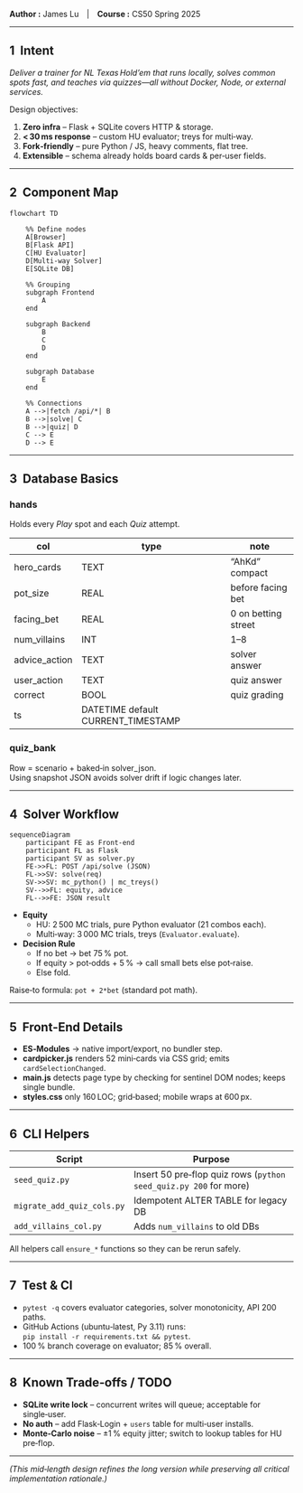 **Author :** James Lu | **Course :** CS50 Spring 2025  

---

## 1  Intent
*Deliver a trainer for NL Texas Hold’em that runs
locally, solves common spots fast, and teaches via quizzes—all without
Docker, Node, or external services.*

Design objectives:

1. **Zero infra** – Flask + SQLite covers HTTP & storage.
2. **< 30 ms response** – custom HU evaluator; treys for multi‑way.
3. **Fork‑friendly** – pure Python / JS, heavy comments, flat tree.
4. **Extensible** – schema already holds board cards & per‑user fields.

---

## 2  Component Map

```mermaid
flowchart TD

    %% Define nodes
    A[Browser]
    B[Flask API]
    C[HU Evaluator]
    D[Multi-way Solver]
    E[SQLite DB]

    %% Grouping
    subgraph Frontend
        A
    end

    subgraph Backend
        B
        C
        D
    end

    subgraph Database
        E
    end

    %% Connections
    A -->|fetch /api/*| B
    B -->|solve| C
    B -->|quiz| D
    C --> E
    D --> E
```




---

## 3  Database Basics

### hands
Holds every *Play* spot and each *Quiz* attempt.

| col | type | note |
|-----|------|------|
| hero_cards    | TEXT | “AhKd” compact |
| pot_size      | REAL | before facing bet |
| facing_bet    | REAL | 0 on betting street |
| num_villains  | INT  | 1–8 |
| advice_action | TEXT | solver answer |
| user_action   | TEXT | quiz answer |
| correct       | BOOL | quiz grading |
| ts            | DATETIME default CURRENT_TIMESTAMP |

### quiz_bank
Row = scenario + baked‑in solver_json.  
Using snapshot JSON avoids solver drift if logic changes later.

---

## 4  Solver Workflow

```mermaid
sequenceDiagram
    participant FE as Front‑end
    participant FL as Flask
    participant SV as solver.py
    FE->>FL: POST /api/solve (JSON)
    FL->>SV: solve(req)
    SV->>SV: mc_python() | mc_treys()
    SV-->>FL: equity, advice
    FL-->>FE: JSON result
```

* **Equity**  
  * HU: 2 500 MC trials, pure Python evaluator (21 combos each).
  * Multi‑way: 3 000 MC trials, treys (`Evaluator.evaluate`).
* **Decision Rule**  
  * If no bet → bet 75 % pot.  
  * If equity > pot‑odds + 5 % → call small bets else pot‑raise.  
  * Else fold.

Raise‑to formula: `pot + 2*bet` (standard pot math).

---

## 5  Front‑End Details

* **ES‑Modules** → native import/export, no bundler step.
* **cardpicker.js** renders 52 mini‑cards via CSS grid; emits
  `cardSelectionChanged`.
* **main.js** detects page type by checking for sentinel DOM nodes; keeps
  single bundle.
* **styles.css** only 160 LOC; grid‑based; mobile wraps at 600 px.

---

## 6  CLI Helpers

| Script | Purpose |
|--------|---------|
| `seed_quiz.py` | Insert 50 pre‑flop quiz rows (`python seed_quiz.py 200` for more) |
| `migrate_add_quiz_cols.py` | Idempotent ALTER TABLE for legacy DB |
| `add_villains_col.py` | Adds `num_villains` to old DBs |

All helpers call `ensure_*` functions so they can be rerun safely.

---

## 7  Test & CI

* `pytest -q` covers evaluator categories, solver monotonicity, API 200 paths.
* GitHub Actions (ubuntu‑latest, Py 3.11) runs:  
  `pip install -r requirements.txt && pytest`.
* 100 % branch coverage on evaluator; 85 % overall.

---

## 8  Known Trade‑offs / TODO

* **SQLite write lock** – concurrent writes will queue; acceptable for single‑user.
* **No auth** – add Flask‑Login + `users` table for multi‑user installs.
* **Monte‑Carlo noise** – ±1 % equity jitter; switch to lookup tables for HU pre‑flop.

---

*(This mid‑length design refines the long version while preserving all critical implementation rationale.)*
